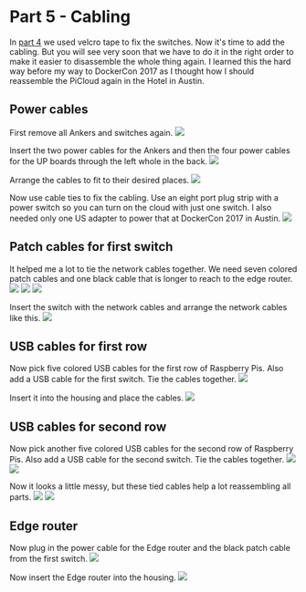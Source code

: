 # Part 5 - Cabling

In [part 4](./SWITCHES.md) we used velcro tape to fix the switches. Now it's time to add the cabling. But you will see very soon that we have to do it in the right order to make it easier to disassemble the whole thing again. I learned this the hard way before my way to DockerCon 2017 as I thought how I should reassemble the PiCloud again in the Hotel in Austin.

## Power cables

First remove all Ankers and switches again.
![](images/cabling01.jpg)

Insert the two power cables for the Ankers and then the four power cables for the UP boards through the left whole in the back.
![](images/cabling02.jpg)

Arrange the cables to fit to their desired places.
![](images/cabling03.jpg)

Now use cable ties to fix the cabling. Use an eight port plug strip with a power switch so you can turn on the cloud with just one switch. I also needed only one US adapter to power that at DockerCon 2017 in Austin.
![](images/cabling04.jpg)

## Patch cables for first switch

It helped me a lot to tie the network cables together. We need seven colored patch cables and one black cable that is longer to reach to the edge router.
![](images/cabling05.jpg)
![](images/cabling06.jpg)
![](images/cabling07.jpg)

Insert the switch with the network cables and arrange the network cables like this.
![](images/cabling08.jpg)

## USB cables for first row

Now pick five colored USB cables for the first row of Raspberry Pis. Also add a USB cable for the first switch. Tie the cables together.
![](images/usbcabling01.jpg)

Insert it into the housing and place the cables.
![](images/usbcabling02.jpg)

## USB cables for second row

Now pick another five colored USB cables for the second row of Raspberry Pis. Also add a USB cable for the second switch. Tie the cables together.
![](images/usbcabling03.jpg)
![](images/usbcabling04.jpg)

Now it looks a little messy, but these tied cables help a lot reassembling all parts.
![](images/usbcabling05.jpg)
![](images/usbcabling06.jpg)

## Edge router

Now plug in the power cable for the Edge router and the black patch cable from the first switch.
![](images/edgecabling01.jpg)

Now insert the Edge router into the housing.
![](images/edgecabling02.jpg)


